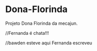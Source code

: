 # Dona-Florinda
Projeto Dona Florinda da mecajun.

//Fernanda é chata!!!

//bawden esteve aqui
Fernanda escreveu
